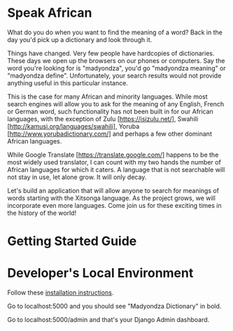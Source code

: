 # Speak African

What do you do when you want to find the meaning of a word? Back in the day you'd pick up a dictionary and look through 
it.

Things have changed. Very few people have hardcopies of dictionaries. These days we open up the browsers on our phones 
or computers. Say the word you're looking for is "madyondza", you'd go "madyondza meaning" or "madyondza define". 
Unfortunately, your search results would not provide anything useful in this particular instance.

This is the case for many African and minority languages. While most search engines will allow you to ask for the 
meaning of any English, French or German word, such functionality has not been built in for our African languages, with 
the exception of Zulu [https://isizulu.net/], Swahili [http://kamusi.org/languages/swahili], Yoruba 
[http://www.yorubadictionary.com/] and perhaps a few other dominant African languages.

While Google Translate [https://translate.google.com/] happens to be the most widely used translator, I can count with 
my two hands the number of African languages for which it caters. A language that is not searchable will not stay in use, 
let alone grow. It will only decay.

Let's build an application that will allow anyone to search for meanings of words starting with the Xitsonga language. 
As the project grows, we will incorporate even more languages. Come join us for these exciting times in the history of 
the world!

# Getting Started Guide

# Developer's Local Environment

Follow these [installation instructions](https://gist.github.com/kurhula/1121bcad8516bc19d46d).

Go to localhost:5000 and you should see "Madyondza Dictionary" in bold.

Go to localhost:5000/admin and that's your Django Admin dashboard.